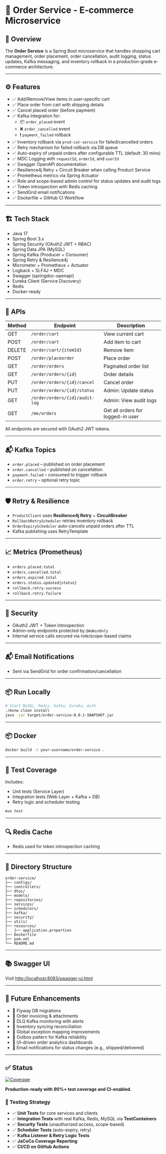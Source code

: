 # 🛒 Order Service - E-commerce Microservice

## 📌 Overview
The **Order Service** is a Spring Boot microservice that handles shopping cart management, order placement, order cancellation, audit logging, status updates, Kafka messaging, and inventory rollback in a production-grade e-commerce architecture.

---

## ⚙️ Features

- ✅ Add/Remove/View items in user-specific cart
- ✅ Place order from cart with shipping details
- ✅ Cancel placed order (before payment)
- ✅ Kafka Integration for:
  - 📦 `order_placed` event
  - ❌ `order_cancelled` event
  - ❗ `payment_failed` rollback
- ✅ Inventory rollback via `prod-cat-service` for failed/cancelled orders
- ✅ Retry mechanism for failed rollback via DB queue
- ✅ Auto-expiry of unpaid orders after configurable TTL (default: 30 mins)
- ✅ MDC Logging with `requestId`, `orderId`, and `userId`
- ✅ Swagger OpenAPI documentation
- ✅ Resilience4j Retry + Circuit Breaker when calling Product Service
- ✅ Prometheus metrics via Spring Actuator
- ✅ Role and scope-based admin control for status updates and audit logs
- ✅ Token introspection with Redis caching
- ✅ SendGrid email notifications
- ✅ Dockerfile + GitHub CI Workflow

---

## 🏗️ Tech Stack

- Java 17
- Spring Boot 3.x
- Spring Security (OAuth2 JWT + RBAC)
- Spring Data JPA (MySQL)
- Spring Kafka (Producer + Consumer)
- Spring Retry & Resilience4j
- Micrometer + Prometheus + Actuator
- Logback + SLF4J + MDC
- Swagger (springdoc-openapi)
- Eureka Client (Service Discovery)
- Redis
- Docker-ready

---

## 🧪 APIs

| Method | Endpoint | Description |
|--------|----------|-------------|
| GET    | `/order/cart` | View current cart |
| POST   | `/order/cart` | Add item to cart |
| DELETE | `/order/cart/{itemId}` | Remove item |
| POST   | `/order/placeorder` | Place order |
| GET    | `/order/orders` | Paginated order list |
| GET    | `/order/orders/{id}` | Order details |
| PUT    | `/order/orders/{id}/cancel` | Cancel order |
| PUT    | `/order/orders/{id}/status` | Admin: Update status |
| GET    | `/order/orders/{id}/audit-log` | Admin: View audit logs |
| GET    | `/me/orders` | Get all orders for logged-in user |

All endpoints are secured with OAuth2 JWT tokens.

---

## 📬 Kafka Topics

- `order.placed` – published on order placement
- `order.cancelled` – published on cancellation
- `payment.failed` – consumed to trigger rollback
- `order.retry` – optional retry topic

---

## 🛡️ Retry & Resilience

- `ProductClient` uses **Resilience4j Retry** + **CircuitBreaker**
- `RollbackRetryScheduler` retries inventory rollback
- `OrderExpiryScheduler` auto-cancels unpaid orders after TTL
- Kafka publishing uses RetryTemplate

---

## 📈 Metrics (Prometheus)

- `orders.placed.total`
- `orders.cancelled.total`
- `orders.expired.total`
- `orders.status.updated{status}`
- `rollback.retry.success`
- `rollback.retry.failure`

---

## 🔐 Security

- OAuth2 JWT + Token Introspection
- Admin-only endpoints protected by `@AdminOnly`
- Internal service calls secured via role/scope-based claims

---

## 📬 Email Notifications

- Sent via SendGrid for order confirmation/cancellation

---

## 📦 Run Locally

```bash
# Start MySQL, Redis, Kafka, Eureka, Auth
./mvnw clean install
java -jar target/order-service-0.0.1-SNAPSHOT.jar
```

---


## 📦 Docker

```bash
docker build -t your-username/order-service .
```

---

## 🧪 Test Coverage

Includes:
- Unit tests (Service Layer)
- Integration tests (Web Layer + Kafka + DB)
- Retry logic and scheduler testing

```bash
mvn test
```

---

## 🔍 Redis Cache

- Redis used for token introspection caching

---

## 📂 Directory Structure

```
order-service/
├── configs/
├── controllers/
├── dtos/
├── models/
├── repositories/
├── services/
├── schedulers/
├── kafka/
├── security/
├── utils/
├── resources/
│   ├── application.properties
├── Dockerfile
├── pom.xml
└── README.md
```

---

## 📚 Swagger UI

Visit [http://localhost:8083/swagger-ui.html](http://localhost:8083/swagger-ui.html)

---

## 🔮 Future Enhancements

- 🔧 Flyway DB migrations
- 🔧 Order invoicing & attachments
- 🔧 DLQ Kafka monitoring with alerts
- 🔧 Inventory syncing reconciliation
- 🔧 Global exception mapping improvements
- 🔧 Outbox pattern for Kafka reliability
- 🔧 UI-driven order analytics dashboards
- 🔧 Email notifications for status changes (e.g., shipped/delivered)

---

## ✅ Status

[![Coverage](https://img.shields.io/badge/coverage-xx%25-brightgreen)](./target/site/jacoco/index.html)

**Production-ready with 90%+ test coverage and CI-enabled.**

### 🧪 Testing Strategy

- ✅ **Unit Tests** for core services and clients
- ✅ **Integration Tests** with real Kafka, Redis, MySQL via **TestContainers**
- ✅ **Security Tests** (unauthorized access, scope-based)
- ✅ **Scheduler Tests** (auto-expiry, retry)
- ✅ **Kafka Listener & Retry Logic Tests**
- ✅ **JaCoCo Coverage Reporting**
- ✅ **CI/CD on GitHub Actions**
